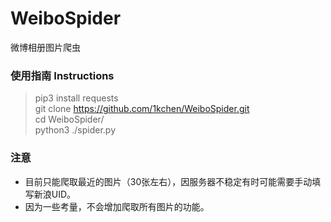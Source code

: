 # WeiboSpider
微博相册图片爬虫
### 使用指南 Instructions
> pip3 install requests   
> git clone https://github.com/1kchen/WeiboSpider.git   
> cd WeiboSpider/   
> python3 ./spider.py   

### 注意
- 目前只能爬取最近的图片（30张左右），因服务器不稳定有时可能需要手动填写新浪UID。
- 因为一些考量，不会增加爬取所有图片的功能。
